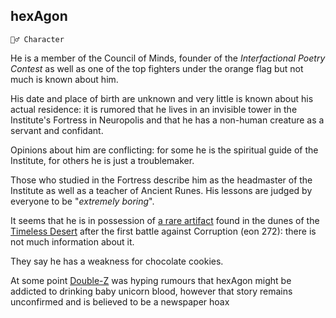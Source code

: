 ## hexAgon

`🧙‍♂️ Character`

He is a member of the Council of Minds, founder of the *Interfactional Poetry Contest* as well as one of the top fighters under the orange flag but not much is known about him.


His date and place of birth are unknown and very little is known about his actual residence: it is rumored that he lives in an invisible tower in the Institute's Fortress in Neuropolis and that he has a non-human creature as a servant and confidant.

Opinions about him are conflicting: for some he is the spiritual guide of the Institute, for others he is just a troublemaker.

Those who studied in the Fortress describe him as the headmaster of the Institute as well as a teacher of Ancient Runes. His lessons are judged by everyone to be "*extremely boring*".

It seems that he is in possession of [a rare artifact](<https://zeithalt.github.io/r/cr_gemstone.html>) found in the dunes of the [Timeless Desert](<https://zeithalt.github.io/r/timeless_desert.html>) after the first battle against Corruption (eon 272): there is not much information about it.

They say he has a weakness for chocolate cookies.

At some point [Double-Z](<https://zeithalt.github.io/r/zeithalt_zeitgeist.html>) was hyping rumours that hexAgon might be addicted to drinking baby unicorn blood, however that story remains unconfirmed and is believed to be a newspaper hoax

